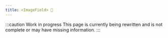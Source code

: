 ```yaml
---
title: <ImageField> 🚧
---
```


:::caution Work in progress
This page is currently being rewritten and is not complete or may have missing information.
:::